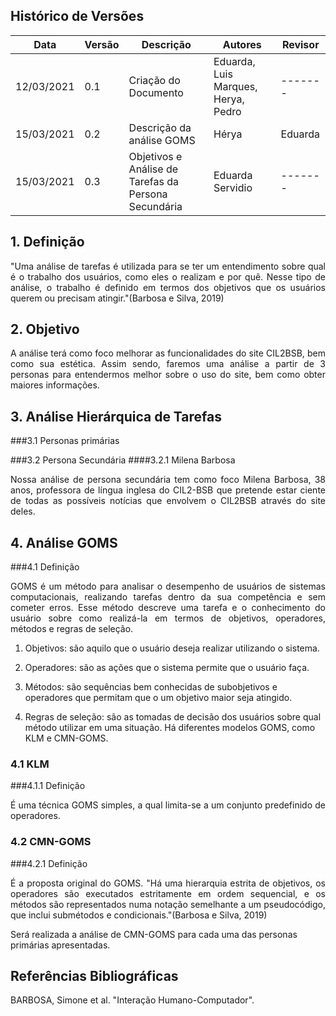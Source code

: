 ## Histórico de Versões

| Data       | Versão | Descrição                                                | Autores                             | Revisor |
| ---------- | ------ | -------------------------------------------------------- | ----------------------------------- | ------- |
| 12/03/2021 | 0.1    | Criação do Documento                                     | Eduarda, Luis Marques, Herya, Pedro | ------- |
| 15/03/2021 | 0.2    | Descrição da análise GOMS                                | Hérya                               | Eduarda |
| 15/03/2021 | 0.3    | Objetivos e Análise de Tarefas da Persona Secundária     | Eduarda Servidio                    | ------- |

## 1. Definição

<p align="justify">"Uma análise de tarefas é utilizada para se ter um entendimento sobre qual é o trabalho dos usuários, como
eles o realizam e por quê. Nesse tipo de análise, o trabalho é definido em termos dos objetivos que os
usuários querem ou precisam atingir."(Barbosa e Silva, 2019)</p>

## 2. Objetivo
<p align="justify">A análise terá como foco melhorar as funcionalidades do site CIL2BSB, bem como sua estética. Assim sendo, faremos uma análise a partir de 3 personas para entendermos melhor sobre o uso do site, bem como obter maiores informações.</p>

## 3. Análise Hierárquica de Tarefas
###3.1 Personas primárias

###3.2 Persona Secundária
####3.2.1 Milena Barbosa

<p align="justify">Nossa análise de persona secundária tem como foco Milena Barbosa, 38 anos, professora de língua inglesa do CIL2-BSB que pretende estar ciente de todas as possíveis notícias que envolvem o CIL2BSB através do site deles.</p>

## 4. Análise GOMS
###4.1 Definição
<p align="justify">GOMS é um método para analisar o desempenho de usuários de sistemas computacionais, realizando tarefas dentro da sua competência e sem cometer erros. Esse método descreve uma tarefa e o conhecimento do usuário sobre como realizá-la em termos de objetivos, operadores, métodos e regras de seleção.</p>

1) Objetivos: são aquilo que o usuário deseja realizar utilizando o sistema.

2) Operadores: são as ações que o sistema permite que o usuário faça.

3) Métodos: são sequências bem conhecidas de subobjetivos e operadores que permitam que o um objetivo maior seja atingido.

4) Regras de seleção: são as tomadas de decisão dos usuários sobre qual método utilizar em uma situação.
Há diferentes modelos GOMS, como KLM e CMN-GOMS.

### 4.1  KLM
###4.1.1 Definição
<p align="justify">É uma técnica GOMS simples, a qual limita-se a um conjunto predefinido de operadores.</p>

### 4.2 CMN-GOMS
###4.2.1 Definição
<p align="justify">É a proposta original do GOMS. "Há uma hierarquia estrita de objetivos, os operadores são executados estritamente em ordem sequencial, e os métodos são representados numa notação semelhante a um pseudocódigo, que inclui submétodos e condicionais."(Barbosa e Silva, 2019)</p>
Será realizada a análise de CMN-GOMS para cada uma das personas primárias apresentadas.


## Referências Bibliográficas

<p align="justify">BARBOSA, Simone et al. "Interação Humano-Computador". </p>
